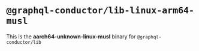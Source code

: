 # `@graphql-conductor/lib-linux-arm64-musl`

This is the **aarch64-unknown-linux-musl** binary for `@graphql-conductor/lib`

